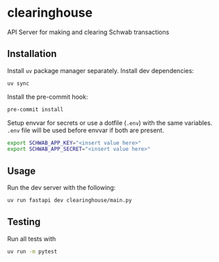 # clearinghouse
API Server for making and clearing Schwab transactions

## Installation

Install `uv` package manager separately. Install dev dependencies:
```bash
uv sync
```

Install the pre-commit hook:
```bash
pre-commit install
```

Setup envvar for secrets or use a dotfile (`.env`) with the same variables.
`.env` file will be used before envvar if both are present.
```bash
export SCHWAB_APP_KEY="<insert value here>"
export SCHWAB_APP_SECRET="<insert value here>"
```

## Usage
Run the dev server with the following:
```bash
uv run fastapi dev clearinghouse/main.py
```

## Testing
Run all tests with
```bash
uv run -m pytest
```
